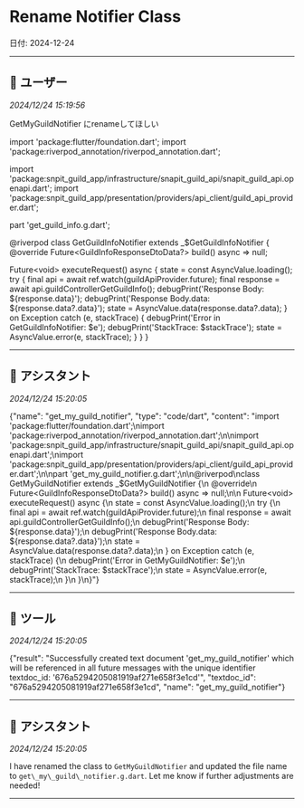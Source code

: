 # Rename Notifier Class

日付: 2024-12-24

---

## 👤 ユーザー
*2024/12/24 15:19:56*

GetMyGuildNotifier にrenameしてほしい

import 'package:flutter/foundation.dart';
import 'package:riverpod\_annotation/riverpod\_annotation.dart';

import 'package:snpit\_guild\_app/infrastructure/snapit\_guild\_api/snapit\_guild\_api.openapi.dart';
import 'package:snpit\_guild\_app/presentation/providers/api\_client/guild\_api\_provider.dart';

part 'get\_guild\_info.g.dart';

@riverpod
class GetGuildInfoNotifier extends \_$GetGuildInfoNotifier {
  @override
  Future&lt;GuildInfoResponseDtoData?&gt; build() async =&gt; null;

  Future&lt;void&gt; executeRequest() async {
    state = const AsyncValue.loading();
    try {
      final api = await ref.watch(guildApiProvider.future);
      final response = await api.guildControllerGetGuildInfo();
      debugPrint('Response Body: ${response.data}');
      debugPrint('Response Body.data: ${response.data?.data}');
      state = AsyncValue.data(response.data?.data);
    } on Exception catch (e, stackTrace) {
      debugPrint('Error in GetGuildInfoNotifier: $e');
      debugPrint('StackTrace: $stackTrace');
      state = AsyncValue.error(e, stackTrace);
    }
  }
}

---

## 🤖 アシスタント
*2024/12/24 15:20:05*

{"name": "get\_my\_guild\_notifier", "type": "code/dart", "content": "import 'package:flutter/foundation.dart';\\nimport 'package:riverpod\_annotation/riverpod\_annotation.dart';\\n\\nimport 'package:snpit\_guild\_app/infrastructure/snapit\_guild\_api/snapit\_guild\_api.openapi.dart';\\nimport 'package:snpit\_guild\_app/presentation/providers/api\_client/guild\_api\_provider.dart';\\n\\npart 'get\_my\_guild\_notifier.g.dart';\\n\\n@riverpod\\nclass GetMyGuildNotifier extends \_$GetMyGuildNotifier {\\n  @override\\n  Future&lt;GuildInfoResponseDtoData?&gt; build() async =&gt; null;\\n\\n  Future&lt;void&gt; executeRequest() async {\\n    state = const AsyncValue.loading();\\n    try {\\n      final api = await ref.watch(guildApiProvider.future);\\n      final response = await api.guildControllerGetGuildInfo();\\n      debugPrint('Response Body: ${response.data}');\\n      debugPrint('Response Body.data: ${response.data?.data}');\\n      state = AsyncValue.data(response.data?.data);\\n    } on Exception catch (e, stackTrace) {\\n      debugPrint('Error in GetMyGuildNotifier: $e');\\n      debugPrint('StackTrace: $stackTrace');\\n      state = AsyncValue.error(e, stackTrace);\\n    }\\n  }\\n}"}

---

## 🔧 ツール
*2024/12/24 15:20:05*

{"result": "Successfully created text document 'get\_my\_guild\_notifier' which will be referenced in all future messages with the unique identifier textdoc\_id: '676a5294205081919af271e658f3e1cd'", "textdoc\_id": "676a5294205081919af271e658f3e1cd", "name": "get\_my\_guild\_notifier"}

---

## 🤖 アシスタント
*2024/12/24 15:20:05*

I have renamed the class to `GetMyGuildNotifier` and updated the file name to `get\_my\_guild\_notifier.g.dart`. Let me know if further adjustments are needed!

---
